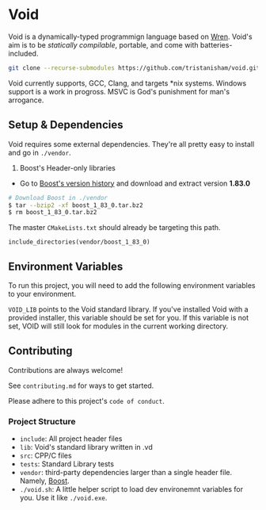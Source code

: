 # Void

Void is a dynamically-typed programmign language based on
[Wren](https://wren.io). Void's aim is to be _statically compilable_, portable,
and come with batteries-included.

```sh
git clone --recurse-submodules https://github.com/tristanisham/void.git
```

Void currently supports, GCC, Clang, and targets *nix systems. Windows support
is a work in progross. MSVC is God's punishment for man's arrogance.

## Setup & Dependencies

Void requires some external dependencies. They're all pretty easy to install and go in `./vendor`.

1. Boost's Header-only libraries

- Go to [Boost's version history](https://www.boost.org/users/history/) and
  download and extract version **1.83.0**

```sh
# Download Boost in ./vendor
$ tar --bzip2 -xf boost_1_83_0.tar.bz2
$ rm boost_1_83_0.tar.bz2
```

The master `CMakeLists.txt` should already be targeting this path.

```
include_directories(vendor/boost_1_83_0)
```

## Environment Variables

To run this project, you will need to add the following environment variables to
your environment.

`VOID_LIB` points to the Void standard library. If you've installed Void with a
provided installer, this variable should be set for you. If this variable is not
set, VOID will still look for modules in the current working directory.

## Contributing

Contributions are always welcome!

See `contributing.md` for ways to get started.

Please adhere to this project's `code of conduct`.

### Project Structure

- `include`: All project header files
- `lib`: Void's standard library written in .vd
- `src`: CPP/C files
- `tests`: Standard Library tests
- `vendor`: third-party dependencies larger than a single header file. Namely,
  [Boost](https://boost.org).
- `./void.sh`: A little helper script to load dev environemnt variables for you.
  Use it like `./void.exe`.
